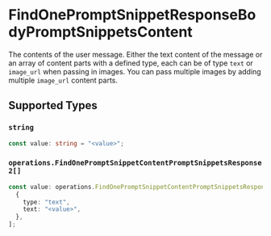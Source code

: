 # FindOnePromptSnippetResponseBodyPromptSnippetsContent

The contents of the user message. Either the text content of the message or an array of content parts with a defined type, each can be of type `text` or `image_url` when passing in images. You can pass multiple images by adding multiple `image_url` content parts. 


## Supported Types

### `string`

```typescript
const value: string = "<value>";
```

### `operations.FindOnePromptSnippetContentPromptSnippetsResponse2[]`

```typescript
const value: operations.FindOnePromptSnippetContentPromptSnippetsResponse2[] = [
  {
    type: "text",
    text: "<value>",
  },
];
```

